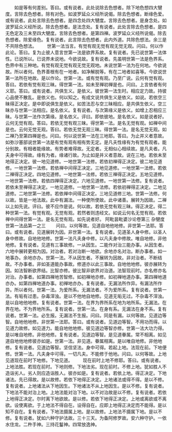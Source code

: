 <!-- { "loadSidebar": true } -->
　　如是等有何差别。答曰。或有说者。此处说除去色想者。除下地色想四大犍度。言除去色想者。除有对色。如波罗延众义经所说偈。除去色想者。断缘色爱。或有说者。此处言除去色想者。是四念处四大犍度。言除去色想者。是身念处。如波罗延众义经所说。除去色想者。是法念处。复有说者。此处言除去色想者。是四无色定及三未至四大犍度。言除去色想者。是第四禅。波罗延众义经所说偈。除去色想者。除爱缘色。复有说者。此言除去色想者。此内外道。共除色想法。余三是不共除色想法。
　　世第一法当言。有觉有观无觉有观无觉无观。问曰。何以作此论。答曰。复为止彼人意言世第一法是欲界系故。复有说者。先已说世第一法体性。已说所以。已说界未说地。今欲说故。复有说者。先虽明世第一法是色界系。色界中有三种地。有觉有观无觉有观无觉无观地。未说世第一法为在何地。今欲说故。所以者何。色界善根有在一地者。如净解脱等。有在二地者如喜等。今欲说世第一法所在地故。是以作论。世第一法。或有觉有观。乃至广说。云何有觉有观。答曰。若依有觉有观三昧。得世第一法。如未至禅初禅是也。问曰。上言依者有何义耶。答曰。或有说者。共俱生义。是依义。彼世第一法生时。相应定力故。持彼心品使不散乱。是依义也。何以知之。有成文说共俱生义是依义。如说。若依空三昧得正决定。是中即说俱生是依义。如苦法忍与空三昧相应。是共俱生依义。空三昧亦与世第一法相应。是名依义。复有说者。与次第缘义是依义。如增上忍相应三昧。与世第一法作次第缘。是名依义。评曰。即依彼地。是名依义。如是说者好。云何无觉有观。答曰。若依无觉有观三昧。得世第一法。是名无觉有观。如禅中间是也。云何无觉无观。答曰。若依无觉无观三昧。得世第一法。是名无觉无观。如二禅乃至第四禅是也。问曰。何以说世第一法在三地耶。答曰。为止并义者意故。如弥沙塞部说世第一法是有觉有观有相有势无定。是凡夫性缘有为有觉有观者。能分别故。有相者能缘故。有势者难得故。无定者。无相似心相续故。是凡夫者。凡夫身中可得故。缘有为者。缘诸行故。为止如是并义者意故。说在三地。若依未至地得正决定。彼一地见道修。一地世第一法修。若依初禅得正决定。彼二地见道修。一地世第一法修。若依禅中间得正决定。三地见道修。一地世第一法修。若依二禅得正决定。四地见道修。一地世第一法修。若依三禅得正决定。五地见道修。一地世第一法修。若依四禅得正决定。六地见道修。一地世第一法修。复有说者。若依未至禅得正决定。一地见道修。一地世第一法修。若依初禅得正决定。二地见道修。二地世第一法修。若依禅中间得正决定。三地见道修三地。世第一法修。何以故。皆是一地法故。此中有漏法。一种使所使故。此中诸善。展转为因故。二禅以上如先说。评曰。彼不应作是说。何以故。若依无觉有观三昧。得正决定。得二种世第一法。有觉有观。无觉有观。若然者则违经文。如说云何名无觉有观。若依禅中间得世第一法。是名无觉有观。如先说者好。
阿毗昙毗婆沙论卷第三
杂犍度世第一法品第一之三
　　问曰。以何等故。见道自地他地修。非世第一法耶。答曰。或有说者。见道展转为因。非世第一法。复有说者。见道圣人身中修。以圣人身中修故。自地他地修。世第一法凡夫身中修。以凡夫身中修故。唯自地修。非他地修。复有说者。见道有三事故修。一从因生。二能作对治三能办事。从因生者。六地中展转更相为因。对治者。若对治断一地欲。余地亦名对治。断办事者。如一地事办。余地亦办。世第一法。不从因生者。不展转为因故。非对治者。不断结故。不办事者。非如圣道能办事故。修道亦以此三事故。自地他地修。彼亦展转为因。如法智断欲界结。比智亦修。彼比智非欲界对治道。法智现前时。亦名修亦名对治。办事者。如第四禅地苦智修。如初禅地亦修。如初禅地道办事。第四禅地道亦办。如第四禅地道办事。初禅地亦办。复有说者。无漏法所作异。有漏法所作异。所以者何。世第一法。为爱所系。无漏法者。不为爱所系。复有说者。世第一法。有垢有过患。杂毒滓浊。是以不他地自地修。见道无垢无过。不杂毒不滓浊。是以自地他地修。复有说者。世第一法。在界为界所系在地为地所系。无漏法。在界在地。不为界地所系。复有说者。世第一法。在身有系。无漏法在身不系。复有说者。世第一法。必生报。无漏法不生报。问曰。同是有漏。以何等故。见道边等智。自地他地修。非世第一法耶。答曰。或有说者。见道边等智。不用功而得。以见道力故修。如见道力。能自地他地修。彼见道边等智亦修。世第一法大功力得。是以唯自地修。非他地修。复有说者。见道边等智。是见道眷属。常不相离。如见道自地他地修彼亦如是。世第一法。非见道。眷属相离。是以唯自地修。非他地修。复有说者。见道边等智。坚信坚法。身中可得。若起上地。法现在前。下地便修。世第一法。凡夫身中可得。一切凡夫。不能修于他地。问曰。以何等故。上地见道现在前时下地修。下地见道。
　　现在前时上地不修耶。答曰。或有说者。上地法胜。若现在前时。下地则修。下地法劣。现在前时。不修上地。犹如胜人不造诣劣人。劣人则应造诣胜人。彼亦如是。复有说者。若依上地。得正决定。下地诸法。先已得故。是以故修。若依下地得正决定。上地诸法或得不得。是以不修。复有说者。上地诸法从下地因生。下地诸法不从上地因生。是以不修。复有说者。下地法不能对治上地。上地法能对治下地。以不对治故是以不修。复有说者。若依上地得正决定。尔时离下地欲故。是以修。若依下地得正决定。上地或离欲或不离欲。设使离欲。于上地法不得自在。设得自在。应即上地得正决定而不能得。是以知不自在。复有说者。下地法摄属上地。是以故修。上地法不摄属下地。是以不修。复有说者。犹如六种守护法故。三十三天。为备阿修罗故。安六种守护。一依水住龙。二杵手神。三持花鬘神。四常放逸神。
